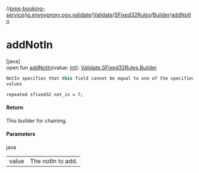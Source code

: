 //[pms-booking-service](../../../../../index.md)/[io.envoyproxy.pgv.validate](../../../index.md)/[Validate](../../index.md)/[SFixed32Rules](../index.md)/[Builder](index.md)/[addNotIn](add-not-in.md)

# addNotIn

[java]\
open fun [addNotIn](add-not-in.md)(value: [Int](https://kotlinlang.org/api/core/kotlin-stdlib/kotlin/-int/index.html)): [Validate.SFixed32Rules.Builder](index.md)

```kotlin
NotIn specifies that this field cannot be equal to one of the specified
values

```
`repeated sfixed32 not_in = 7;`

#### Return

This builder for chaining.

#### Parameters

java

| | |
|---|---|
| value | The notIn to add. |